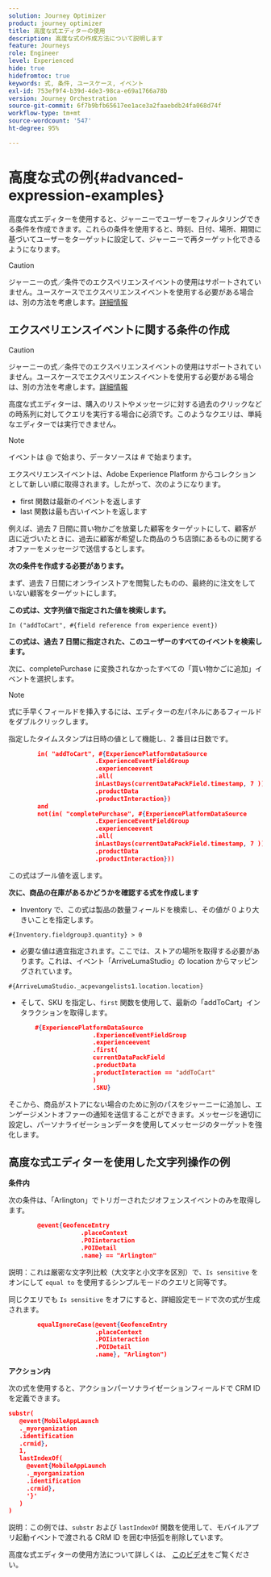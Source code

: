 ```yaml
---
solution: Journey Optimizer
product: journey optimizer
title: 高度な式エディターの使用
description: 高度な式の作成方法について説明します
feature: Journeys
role: Engineer
level: Experienced
hide: true
hidefromtoc: true
keywords: 式, 条件, ユースケース, イベント
exl-id: 753ef9f4-b39d-4de3-98ca-e69a1766a78b
version: Journey Orchestration
source-git-commit: 6f7b9bfb65617ee1ace3a2faaebdb24fa068d74f
workflow-type: tm+mt
source-wordcount: '547'
ht-degree: 95%

---
```



# 高度な式の例{#advanced-expression-examples}

高度な式エディターを使用すると、ジャーニーでユーザーをフィルタリングできる条件を作成できます。これらの条件を使用すると、時刻、日付、場所、期間に基づいてユーザーをターゲットに設定して、ジャーニーで再ターゲット化できるようになります。

>[!CAUTION]
>
>ジャーニーの式／条件でのエクスペリエンスイベントの使用はサポートされていません。ユースケースでエクスペリエンスイベントを使用する必要がある場合は、別の方法を考慮します。[詳細情報](../exp-event-lookup.md)


## エクスペリエンスイベントに関する条件の作成


>[!CAUTION]
>
>ジャーニーの式／条件でのエクスペリエンスイベントの使用はサポートされていません。ユースケースでエクスペリエンスイベントを使用する必要がある場合は、別の方法を考慮します。[詳細情報](../exp-event-lookup.md)
>



高度な式エディターは、購入のリストやメッセージに対する過去のクリックなどの時系列に対してクエリを実行する場合に必須です。このようなクエリは、単純なエディターでは実行できません。

>[!NOTE]
>
>イベントは @ で始まり、データソースは # で始まります。

エクスペリエンスイベントは、Adobe Experience Platform からコレクションとして新しい順に取得されます。したがって、次のようになります。

* first 関数は最新のイベントを返します
* last 関数は最も古いイベントを返します

例えば、過去 7 日間に買い物かごを放棄した顧客をターゲットにして、顧客が店に近づいたときに、過去に顧客が希望した商品のうち店頭にあるものに関するオファーをメッセージで送信するとします。

**次の条件を作成する必要があります。**

まず、過去 7 日間にオンラインストアを閲覧したものの、最終的に注文をしていない顧客をターゲットにします。

**この式は、文字列値で指定された値を検索します。**

`In ("addToCart", #{field reference from experience event})`

**この式は、過去 7 日間に指定された、このユーザーのすべてのイベントを検索します。**

次に、completePurchase に変換されなかったすべての「買い物かごに追加」イベントを選択します。

>[!NOTE]
>
>式に手早くフィールドを挿入するには、エディターの左パネルにあるフィールドをダブルクリックします。

指定したタイムスタンプは日時の値として機能し、2 番目は日数です。

```json
        in( "addToCart", #{ExperiencePlatformDataSource
                        .ExperienceEventFieldGroup
                        .experienceevent
                        .all(
                        inLastDays(currentDataPackField.timestamp, 7 ))
                        .productData
                        .productInteraction})
        and
        not(in( "completePurchase", #{ExperiencePlatformDataSource
                        .ExperienceEventFieldGroup
                        .experienceevent
                        .all(
                        inLastDays(currentDataPackField.timestamp, 7 ))
                        .productData
                        .productInteraction}))
```

この式はブール値を返します。

**次に、商品の在庫があるかどうかを確認する式を作成します**

* Inventory で、この式は製品の数量フィールドを検索し、その値が 0 より大きいことを指定します。

`#{Inventory.fieldgroup3.quantity} > 0`

* 必要な値は適宜指定されます。ここでは、ストアの場所を取得する必要があります。これは、イベント「ArriveLumaStudio」の location からマッピングされています。

`#{ArriveLumaStudio._acpevangelists1.location.location}`

* そして、SKU を指定し、`first` 関数を使用して、最新の「addToCart」インタラクションを取得します。

  ```json
      #{ExperiencePlatformDataSource
                      .ExperienceEventFieldGroup
                      .experienceevent
                      .first(
                      currentDataPackField
                      .productData
                      .productInteraction == "addToCart"
                      )
                      .SKU}
  ```

そこから、商品がストアにない場合のために別のパスをジャーニーに追加し、エンゲージメントオファーの通知を送信することができます。メッセージを適切に設定し、パーソナライゼーションデータを使用してメッセージのターゲットを強化します。

## 高度な式エディターを使用した文字列操作の例

**条件内**

次の条件は、「Arlington」でトリガーされたジオフェンスイベントのみを取得します。

```json
        @event{GeofenceEntry
                    .placeContext
                    .POIinteraction
                    .POIDetail
                    .name} == "Arlington"
```

説明：これは厳密な文字列比較（大文字と小文字を区別）で、`Is sensitive` をオンにして `equal to` を使用するシンプルモードのクエリと同等です。

同じクエリでも `Is sensitive` をオフにすると、詳細設定モードで次の式が生成されます。

```json
        equalIgnoreCase(@event{GeofenceEntry
                        .placeContext
                        .POIinteraction
                        .POIDetail
                        .name}, "Arlington")
```

**アクション内**

次の式を使用すると、アクションパーソナライゼーションフィールドで CRM ID を定義できます。

```json
substr(
   @event{MobileAppLaunch
   ._myorganization
   .identification
   .crmid},
   1, 
   lastIndexOf(
     @event{MobileAppLaunch
     ._myorganization
     .identification
     .crmid},
     '}'
   )
)
```

説明：この例では、`substr` および `lastIndexOf` 関数を使用して、モバイルアプリ起動イベントで渡される CRM ID を囲む中括弧を削除しています。


高度な式エディターの使用方法について詳しくは、 [このビデオ](https://experienceleague.adobe.com/docs/journey-optimizer-learn/tutorials/create-journeys/introduction-to-building-a-journey.html?lang=ja)をご覧ください。
